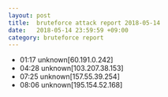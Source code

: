```yaml
---
layout: post
title:  bruteforce attack report 2018-05-14
date:   2018-05-14 23:59:59 +09:00
category: bruteforce report
---
```


* 01:17 unknown[60.191.0.242]
* 04:28 unknown[103.207.38.153]
* 07:25 unknown[157.55.39.254]
* 08:06 unknown[195.154.52.168]
